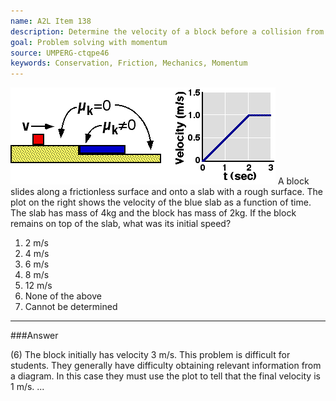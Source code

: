 ```yaml
---
name: A2L Item 138
description: Determine the velocity of a block before a collision from information about the final state of the system.
goal: Problem solving with momentum
source: UMPERG-ctqpe46
keywords: Conservation, Friction, Mechanics, Momentum
---
```


![Item138_fig1.gif](../images/Item138_fig1.gif) A
block slides along a frictionless surface and onto a slab with a rough
surface.  The plot on the right shows the velocity of the blue slab as a
function of time.  The slab has mass of 4kg and the block has mass of
2kg.  If the block remains on top of the slab, what was its initial
speed?

1. 2 m/s
2. 4 m/s
3. 6 m/s
4. 8 m/s
5. 12 m/s
6. None of the above
7. Cannot be determined




<hr/>

###Answer 

(6) The block initially has velocity 3 m/s. This problem is
difficult for students. They generally have difficulty obtaining
relevant information from a diagram. In this case they must use the plot
to tell that the final velocity is 1 m/s.
...
